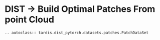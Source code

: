 # DIST -> Build Optimal Patches From point Cloud
```{eval-rst}
.. autoclass:: tardis.dist_pytorch.datasets.patches.PatchDataSet
```